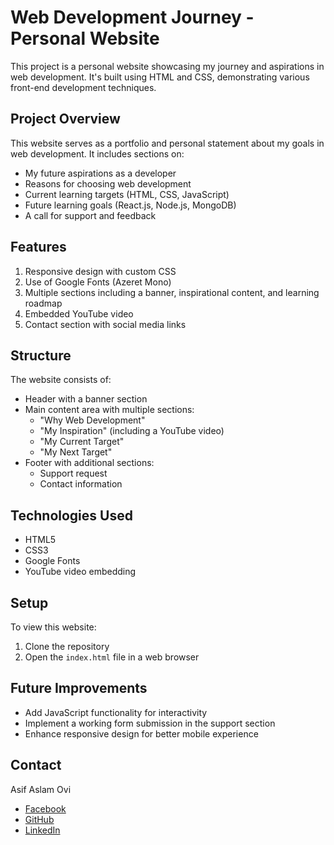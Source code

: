 # Web Development Journey - Personal Website

This project is a personal website showcasing my journey and aspirations in web development. It's built using HTML and CSS, demonstrating various front-end development techniques.

## Project Overview

This website serves as a portfolio and personal statement about my goals in web development. It includes sections on:

- My future aspirations as a developer
- Reasons for choosing web development
- Current learning targets (HTML, CSS, JavaScript)
- Future learning goals (React.js, Node.js, MongoDB)
- A call for support and feedback

## Features

1. Responsive design with custom CSS
2. Use of Google Fonts (Azeret Mono)
3. Multiple sections including a banner, inspirational content, and learning roadmap
4. Embedded YouTube video
5. Contact section with social media links

## Structure

The website consists of:

- Header with a banner section
- Main content area with multiple sections:
  - "Why Web Development"
  - "My Inspiration" (including a YouTube video)
  - "My Current Target"
  - "My Next Target"
- Footer with additional sections:
  - Support request
  - Contact information

## Technologies Used

- HTML5
- CSS3
- Google Fonts
- YouTube video embedding

## Setup

To view this website:

1. Clone the repository
2. Open the `index.html` file in a web browser

## Future Improvements

- Add JavaScript functionality for interactivity
- Implement a working form submission in the support section
- Enhance responsive design for better mobile experience

## Contact

Asif Aslam Ovi
- [Facebook](https://www.facebook.com/asifaslam.ovi)
- [GitHub](https://github.com/AsifAslamOvi)
- [LinkedIn](https://www.linkedin.com/feed/?trk=404_page)
